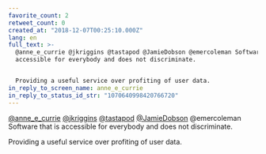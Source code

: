 ```yaml
---
favorite_count: 2
retweet_count: 0
created_at: "2018-12-07T00:25:10.000Z"
lang: en
full_text: >-
  @anne_e_currie @jkriggins @tastapod @JamieDobson @emercoleman Software that is
  accessible for everybody and does not discriminate.


  Providing a useful service over profiting of user data.
in_reply_to_screen_name: anne_e_currie
in_reply_to_status_id_str: "1070640998420766720"
---
```


[@anne_e_currie](https://twitter.com/anne_e_currie)
[@jkriggins](https://twitter.com/jkriggins)
[@tastapod](https://twitter.com/tastapod)
[@JamieDobson](https://twitter.com/JamieDobson) @emercoleman Software that is
accessible for everybody and does not discriminate.

Providing a useful service over profiting of user data.
